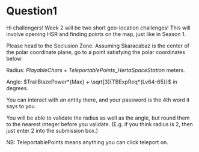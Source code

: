 # Question1

Hi challengers! Week 2 will be two short geo-location challenges! This will involve opening HSR and finding points on the map, just like in Season 1.

Please head to the Seclusion Zone. Assuming Skaracabaz is the center of the polar coordinate plane, go to a point satisfying the polar coordinates below:

Radius: $PlayableChars + TeleportablePoints\_{HertaSpaceStation}$ meters.

Angle: $TrailBlazePower*{Max} + \sqrt[3]{TBExpReq*{Lv64-65}}$ in degrees.

You can interact with an entity there, and your password is the 4th word it says to you.

You will be able to validate the radius as well as the angle, but round them to the nearest integer before you validate. (E.g. if you think radius is 2, then just enter 2 into the submission box.)

NB: TeleportablePoints means anything you can click teleport on.

